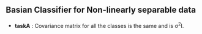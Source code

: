 ## Basian Classifier for Non-linearly separable data

* **taskA** : Covariance matrix for all the classes is the same and is σ<sup>2</sup>I.
